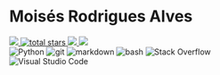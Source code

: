 <h1 align="left">
  Moisés Rodrigues Alves
</h1>

<div align='left'>
  <a href="https://github.com/Leticia-maria">
    <img src="https://img.shields.io/github/followers/Leticia-maria?color=green&label=GitHub&logo=GitHub&style=for-the-badge"/>
  </a>
  <a href="https://github.com/Leticia-maria?tab=repositories&sort=stargazers">
    <img alt="total stars" title="Total stars on GitHub" src="https://custom-icon-badges.herokuapp.com/badge/dynamic/json?logo=star&color=55960c&labelColor=488207&label=Stars&style=for-the-badge&query=%24.stars&url=https://api.github-star-counter.workers.dev/user/Leticia-maria"/>
  </a>
  <a href="mailto:moisesinho_ra@hotmail.com?subject=Hello%20Leticia,%20From%20Github">
    <img src="https://img.shields.io/badge/gmail-%23D14836.svg?&style=for-the-badge&logo=gmail&logoColor=white"/>
  </a>
  <a href="https://calendly.com/leticiapequeno30/30min">
    <img src="https://img.shields.io/badge/-Calendly-green?style=for-the-badge&logo=google-calendar&logoColor=white&link="/>
  </a>
</div> 

<div align=left>
<!--   <img alt="Julia" src="https://img.shields.io/badge/-Julia-BA55D3?style=for-the-badge&logo=julia&logoColor=white" /> -->
  <img alt="Python" src="https://img.shields.io/badge/-Python-45b8d8?style=for-the-badge&logo=python&logoColor=white" />

<!--   <img alt="Rust" src="https://img.shields.io/badge/-Rust-DD0031?style=for-the-badge&logo=rust&logoColor=white" /> -->
<!--   <img alt="Latex" src="https://img.shields.io/badge/-Latex-2F4F4F?style=for-the-badge&logo=latex&logoColor=white" /> -->
  <img alt="git" src="https://img.shields.io/badge/-Git-F05032?style=for-the-badge&logo=git&logoColor=white" />
  <img alt="markdown" src="https://img.shields.io/badge/-Markdown-000000?style=for-the-badge&logo=markdown&logoColor=white" />
  <img alt="bash" src="https://img.shields.io/badge/-Bash-000000?style=for-the-badge&logo=gnu-bash&logoColor=white" />
<!--   <img alt="Vim" src="https://img.shields.io/badge/-Vim-228B22?style=for-the-badge&logo=vim&logoColor=white" /> -->
<!--   <img alt="Ubuntu" src="https://img.shields.io/badge/-Ubuntu-F05032?style=for-the-badge&logo=ubuntu&logoColor=white" /> -->
  <img alt="Stack Overflow" src="https://img.shields.io/badge/-Stack%20Overflow-FE7A16?style=for-the-badge&logo=stack-overflow&logoColor=white" />
  <img alt="Visual Studio Code" src="https://img.shields.io/badge/-Visual%20Studio%20Code-0078d7?style=for-the-badge&logo=visual-studio-code&logoColor=white" />
</div>

<!-- <div align='center'> -->
<!--   <img src="./profile-3d-contrib/profile-south-season-animate.svg"/> -->
<!-- </div> -->
